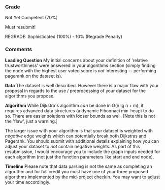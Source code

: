 ### Grade
Not Yet Competent (70%)

Must resubmit!

REGRADE: Sophisticated (100%) - 10% (Regrade Penalty)
### Comments

**Leading Question**
My initial concerns about your definition of 'relative trustworthiness' were answered in your algorithms section (simply finding the node with the highest user voted score is *not* interesting -- performing pagerank on the dataset is).

**Data** 
The dataset is well described. However there is a major flaw with your proposal in regards to the use / preprocessing of your dataset for the algorithms you propose. 

**Algorithm**
While Dijkstra's algorithm *can* be done in O(n lg n + m), it requires advanced data structures (a dynamic Fibonnaci min-heap) to do so. There are easier solutions with looser bounds as well. [Note this is not the 'flaw', just a warning.]

The larger issue with your algorithm is that your dataset is weighted with *negative* edge weights which can potentially break both Dijkstras and Pagerank. You should submit with additional details explaining how you can adjust your dataset to *not* contain negative weights. As part of this resubmission, I would encourage you to include the graph inputs needed for each algorithm (not just the function parameters like start and end node).

**Timeline**
Please note that data parsing is not the same as completing an algorithm and for full credit you must have one of your three proposed algorithms implemented by the mid-project checkin. You may want to adjust your time accordingly.
